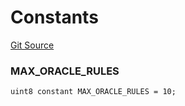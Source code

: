 # Constants
[Git Source](https://github.com/thrackle-io/tron/blob/d0e19eee889b51e6e21299e25b4ddf10ffd75bd7/src/client/token/handler/ruleContracts/HandlerAccountApproveDenyOracle.sol)

### MAX_ORACLE_RULES

```solidity
uint8 constant MAX_ORACLE_RULES = 10;
```

